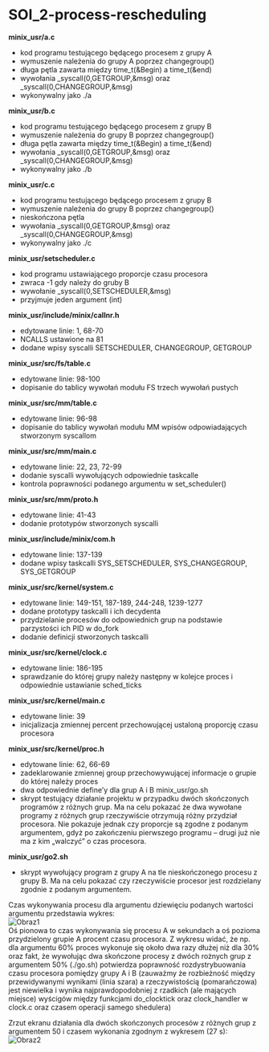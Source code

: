 # SOI_2-process-rescheduling
**minix_usr/a.c**
- kod programu testującego będącego procesem z grupy A
- wymuszenie należenia do grupy A poprzez changegroup()
- długa pętla zawarta między time_t(&Begin) a time_t(&end)
- wywołania _syscall(0,GETGROUP,&msg) oraz _syscall(0,CHANGEGROUP,&msg)
- wykonywalny jako ./a


**minix_usr/b.c**
- kod programu testującego będącego procesem z grupy B
- wymuszenie należenia do grupy B poprzez changegroup()
- długa pętla zawarta między time_t(&Begin) a time_t(&end)
- wywołania _syscall(0,GETGROUP,&msg) oraz _syscall(0,CHANGEGROUP,&msg)
- wykonywalny jako ./b


**minix_usr/c.c**
- kod programu testującego będącego procesem z grupy B
- wymuszenie należenia do grupy B poprzez changegroup()
- nieskończona pętla
- wywołania _syscall(0,GETGROUP,&msg) oraz _syscall(0,CHANGEGROUP,&msg)
- wykonywalny jako ./c


**minix_usr/setscheduler.c**
- kod programu ustawiającego proporcje czasu procesora
- zwraca -1 gdy należy do gruby B
- wywołanie _syscall(0,SETSCHEDULER,&msg)
- przyjmuje jeden argument (int)


**minix_usr/include/minix/callnr.h**
- edytowane linie: 1, 68-70
- NCALLS ustawione na 81
- dodane wpisy syscalli SETSCHEDULER, CHANGEGROUP, GETGROUP


**minix_usr/src/fs/table.c**
- edytowane linie: 98-100
- dopisanie do tablicy wywołań modułu FS trzech wywołań pustych


**minix_usr/src/mm/table.c**
- edytowane linie: 96-98
- dopisanie do tablicy wywołań modułu MM wpisów odpowiadających stworzonym syscallom


**minix_usr/src/mm/main.c**
- edytowane linie: 22, 23, 72-99
- dodanie syscalli wywołujących odpowiednie taskcalle
- kontrola poprawności podanego argumentu w set_scheduler()


**minix_usr/src/mm/proto.h**
- edytowane linie: 41-43
- dodanie prototypów stworzonych syscalli


**minix_usr/include/minix/com.h**
- edytowane linie: 137-139
- dodane wpisy taskcalli SYS_SETSCHEDULER, SYS_CHANGEGROUP, SYS_GETGROUP


**minix_usr/src/kernel/system.c**
- edytowane linie: 149-151, 187-189, 244-248, 1239-1277
- dodane prototypy taskcalli i ich decydenta
- przydzielanie procesów do odpowiednich grup na podstawie parzystości ich PID w do_fork
- dodanie definicji stworzonych taskcalli


**minix_usr/src/kernel/clock.c**
- edytowane linie: 186-195
- sprawdzanie do której grupy należy następny w kolejce proces i odpowiednie ustawianie sched_ticks


**minix_usr/src/kernel/main.c**
- edytowane linie: 39
- inicjalizacja zmiennej percent przechowującej ustaloną proporcję czasu procesora


**minix_usr/src/kernel/proc.h**
- edytowane linie: 62, 66-69
- zadeklarowanie zmiennej group przechowywującej informacje o grupie do której należy proces
- dwa odpowiednie define’y dla grup A i B minix_usr/go.sh
- skrypt testujący działanie projektu w przypadku dwóch skończonych programów z różnych grup. Ma na celu pokazać że dwa wywołane programy z różnych grup rzeczywiście otrzymują różny przydział procesora. Nie pokazuje jednak czy proporcje są zgodne z podanym argumentem, gdyż po zakończeniu pierwszego programu – drugi już nie ma z kim „walczyć” o czas procesora.


**minix_usr/go2.sh**
- skrypt wywołujący program z grupy A na tle nieskończonego procesu z grupy B. Ma na celu pokazać czy rzeczywiście procesor jest rozdzielany zgodnie z podanym argumentem.

Czas wykonywania procesu dla argumentu dziewięciu podanych wartości argumentu przedstawia
wykres:  
![Obraz1](https://user-images.githubusercontent.com/48189079/110814566-d9bb6700-8289-11eb-908f-64cb51b63276.png)  
Oś pionowa to czas wykonywania się procesu A w sekundach a oś pozioma przydzielony grupie A procent czasu procesora. Z wykresu widać, że np. dla argumentu 60% proces wykonuje się około dwa razy dłużej niż dla 30% oraz fakt, że wywołując dwa skończone procesy z dwóch rożnych grup z argumentem 50% (./go.sh) potwierdza poprawność rozdystrybuowania czasu procesora pomiędzy grupy A i B (zauważmy że rozbieżność między przewidywanymi wynikami (linia szara) a rzeczywistością (pomarańczowa) jest niewielka i wynika najprawdopodobniej z rzadkich (ale mających miejsce) wyścigów między funkcjami do_clocktick oraz clock_handler w clock.c oraz czasem operacji samego shedulera)

Zrzut ekranu działania dla dwóch skończonych procesów z różnych grup z argumentem 50 i czasem wykonania zgodnym z wykresem (27 s):  
![Obraz2](https://user-images.githubusercontent.com/48189079/110814704-ff487080-8289-11eb-827d-54dd3289cf9e.png)  
